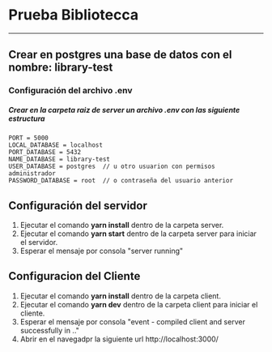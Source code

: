# Prueba Bibliotecca

---

## Crear en postgres una base de datos con el nombre: **library-test**

### Configuración del archivo .env

##### Crear en la carpeta raiz de server un archivo .**env** con las siguiente estructura

    PORT = 5000
    LOCAL_DATABASE = localhost
    PORT_DATABASE = 5432
    NAME_DATABASE = library-test
    USER_DATABASE = postgres  // u otro usuarion con permisos administrador
    PASSWORD_DATABASE = root  // o contraseña del usuario anterior

## Configuración del servidor

1. Ejecutar el comando **yarn install** dentro de la carpeta server.
2. Ejecutar el comando **yarn start** dentro de la carpeta server para iniciar el servidor.
3. Esperar el mensaje por consola "server running"

## Configuracion del Cliente

1.  Ejecutar el comando **yarn install** dentro de la carpeta client.
2.  Ejecutar el comando **yarn dev** dentro de la carpeta client para iniciar el cliente.
3. Esperar el mensaje por consola "event - compiled client and server successfully in .."
3. Abrir en el navegadpr la siguiente url http://localhost:3000/